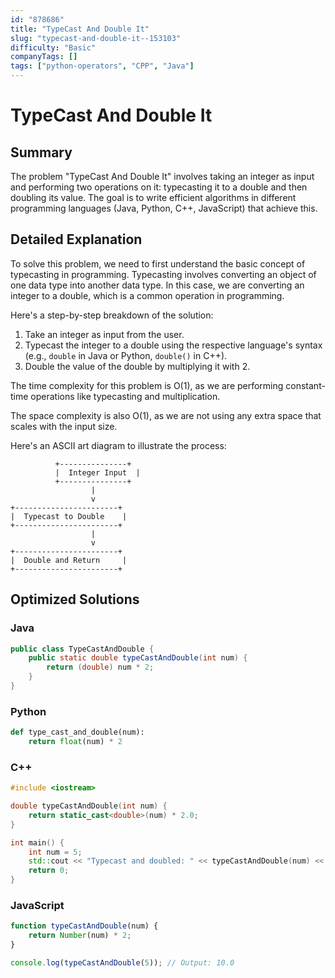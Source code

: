 ```yaml
---
id: "878686"
title: "TypeCast And Double It"
slug: "typecast-and-double-it--153103"
difficulty: "Basic"
companyTags: []
tags: ["python-operators", "CPP", "Java"]
---
```


# TypeCast And Double It

## Summary
The problem "TypeCast And Double It" involves taking an integer as input and performing two operations on it: typecasting it to a double and then doubling its value. The goal is to write efficient algorithms in different programming languages (Java, Python, C++, JavaScript) that achieve this.

## Detailed Explanation
To solve this problem, we need to first understand the basic concept of typecasting in programming. Typecasting involves converting an object of one data type into another data type. In this case, we are converting an integer to a double, which is a common operation in programming.

Here's a step-by-step breakdown of the solution:

1. Take an integer as input from the user.
2. Typecast the integer to a double using the respective language's syntax (e.g., `double` in Java or Python, `double()` in C++).
3. Double the value of the double by multiplying it with 2.

The time complexity for this problem is O(1), as we are performing constant-time operations like typecasting and multiplication.

The space complexity is also O(1), as we are not using any extra space that scales with the input size.

Here's an ASCII art diagram to illustrate the process:
```
          +---------------+
          |  Integer Input  |
          +---------------+
                  |
                  v
+-----------------------+
|  Typecast to Double    |
+-----------------------+
                  |
                  v
+-----------------------+
|  Double and Return     |
+-----------------------+
```

## Optimized Solutions

### Java
```java
public class TypeCastAndDouble {
    public static double typeCastAndDouble(int num) {
        return (double) num * 2;
    }
}
```

### Python
```python
def type_cast_and_double(num):
    return float(num) * 2
```

### C++
```cpp
#include <iostream>

double typeCastAndDouble(int num) {
    return static_cast<double>(num) * 2.0;
}

int main() {
    int num = 5;
    std::cout << "Typecast and doubled: " << typeCastAndDouble(num) << std::endl;
    return 0;
}
```

### JavaScript
```javascript
function typeCastAndDouble(num) {
    return Number(num) * 2;
}

console.log(typeCastAndDouble(5)); // Output: 10.0
```